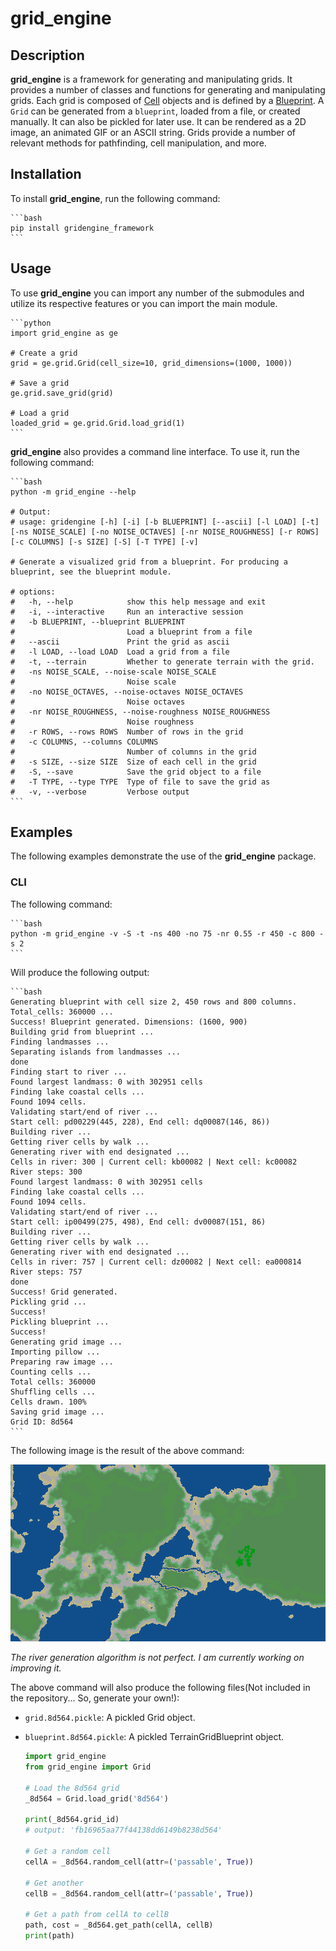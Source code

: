 # grid_engine

## Description

**grid_engine** is a framework for generating and manipulating grids. It provides a number of classes and functions for generating and manipulating grids. Each grid is composed of [Cell](https://github.com/primal-coder/grid-engine/blob/main/grid_engine/_cell/README.md) objects and is defined by a [Blueprint](https://github.com/primal-coder/grid-engine/blob/main/grid_engine/_blueprint/README.md). A `Grid` can be generated from a `blueprint`, loaded from a file, or created manually. It can also be pickled for later use. It can be rendered as a 2D image, an animated GIF or an ASCII string. Grids provide a number of relevant methods for pathfinding, cell manipulation, and more.

## Installation

To install **grid_engine**, run the following command:

    ```bash
    pip install gridengine_framework
    ```

## Usage

To use **grid_engine** you can import any number of the submodules and utilize its respective features or you can import the main module.

    ```python
    import grid_engine as ge
    
    # Create a grid
    grid = ge.grid.Grid(cell_size=10, grid_dimensions=(1000, 1000))
    
    # Save a grid
    ge.grid.save_grid(grid)
    
    # Load a grid
    loaded_grid = ge.grid.Grid.load_grid(1)
    ```

**grid_engine** also provides a command line interface. To use it, run the following command:

    ```bash
    python -m grid_engine --help

    # Output:
    # usage: gridengine [-h] [-i] [-b BLUEPRINT] [--ascii] [-l LOAD] [-t] [-ns NOISE_SCALE] [-no NOISE_OCTAVES] [-nr NOISE_ROUGHNESS] [-r ROWS] [-c COLUMNS] [-s SIZE] [-S] [-T TYPE] [-v]

    # Generate a visualized grid from a blueprint. For producing a blueprint, see the blueprint module.

    # options:
    #   -h, --help            show this help message and exit
    #   -i, --interactive     Run an interactive session
    #   -b BLUEPRINT, --blueprint BLUEPRINT
    #                         Load a blueprint from a file
    #   --ascii               Print the grid as ascii
    #   -l LOAD, --load LOAD  Load a grid from a file
    #   -t, --terrain         Whether to generate terrain with the grid.
    #   -ns NOISE_SCALE, --noise-scale NOISE_SCALE
    #                         Noise scale
    #   -no NOISE_OCTAVES, --noise-octaves NOISE_OCTAVES
    #                         Noise octaves
    #   -nr NOISE_ROUGHNESS, --noise-roughness NOISE_ROUGHNESS
    #                         Noise roughness
    #   -r ROWS, --rows ROWS  Number of rows in the grid
    #   -c COLUMNS, --columns COLUMNS
    #                         Number of columns in the grid
    #   -s SIZE, --size SIZE  Size of each cell in the grid
    #   -S, --save            Save the grid object to a file
    #   -T TYPE, --type TYPE  Type of file to save the grid as
    #   -v, --verbose         Verbose output
    ```

## Examples

The following examples demonstrate the use of the **grid_engine** package.

### CLI

The following command:

    ```bash
    python -m grid_engine -v -S -t -ns 400 -no 75 -nr 0.55 -r 450 -c 800 -s 2
    ```

Will produce the following output:

    ```bash
    Generating blueprint with cell size 2, 450 rows and 800 columns. Total_cells: 360000 ...
    Success! Blueprint generated. Dimensions: (1600, 900)
    Building grid from blueprint ...
    Finding landmasses ...
    Separating islands from landmasses ...
    done
    Finding start to river ...
    Found largest landmass: 0 with 302951 cells
    Finding lake coastal cells ...
    Found 1094 cells.
    Validating start/end of river ...
    Start cell: pd00229(445, 228), End cell: dq00087(146, 86))
    Building river ...
    Getting river cells by walk ...
    Generating river with end designated ...
    Cells in river: 300 | Current cell: kb00082 | Next cell: kc00082
    River steps: 300
    Found largest landmass: 0 with 302951 cells
    Finding lake coastal cells ...
    Found 1094 cells.
    Validating start/end of river ...
    Start cell: ip00499(275, 498), End cell: dv00087(151, 86)
    Building river ...
    Getting river cells by walk ...
    Generating river with end designated ...
    Cells in river: 757 | Current cell: dz00082 | Next cell: ea000814
    River steps: 757
    done
    Success! Grid generated.
    Pickling grid ...
    Success!
    Pickling blueprint ...
    Success!
    Generating grid image ...
    Importing pillow ...
    Preparing raw image ...
    Counting cells ...
    Total cells: 360000
    Shuffling cells ...
    Cells drawn. 100%
    Saving grid image ...
    Grid ID: 8d564
    ```

The following image is the result of the above command:

![grid](saves/cf1b9/grid.png)

*The river generation algorithm is not perfect. I am currently working on improving it.*

The above command will also produce the following files(Not included in the repository... So, generate your own!):

* `grid.8d564.pickle`: A pickled Grid object.
* `blueprint.8d564.pickle`: A pickled TerrainGridBlueprint object.

    ```python
    import grid_engine
    from grid_engine import Grid

    # Load the 8d564 grid
    _8d564 = Grid.load_grid('8d564')

    print(_8d564.grid_id)
    # output: 'fb16965aa77f44138dd6149b8238d564'

    # Get a random cell
    cellA = _8d564.random_cell(attr=('passable', True))

    # Get another
    cellB = _8d564.random_cell(attr=('passable', True))

    # Get a path from cellA to cellB
    path, cost = _8d564.get_path(cellA, cellB)
    print(path)
    ```
